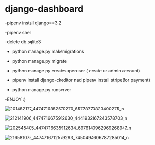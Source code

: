 # django-dashboard


-pipenv install django==3.2

-pipenv shell

-delete db.sqlite3
- python manage.py makemigrations
- python manage.py migrate
- python manage.py createsuperuser ( create ur admin account)
- pipenv install django-ckeditor nad pipenv install stripe(for payment)

- python manage.py runserver

-ENJOY :)

![201452177_4474716852579279_65778770823400275_n](https://user-images.githubusercontent.com/78277000/128692902-e0c6610d-f2bf-4978-a445-e79c58ec56ff.jpg)

![212141906_4474716675912630_4441932167243578703_n](https://user-images.githubusercontent.com/78277000/128692897-5f2f87b9-546a-4f87-8bfe-9643bdcb7420.jpg)

![202545405_4474716635912634_6976140962969268947_n](https://user-images.githubusercontent.com/78277000/128692892-cb1f06ed-3d52-445e-9547-0d29e6ce65ea.jpg)


![216581075_4474716712579293_7450494606787285014_n](https://user-images.githubusercontent.com/78277000/128692888-497d9d96-c033-4da2-804e-aa867c039fe2.jpg)
